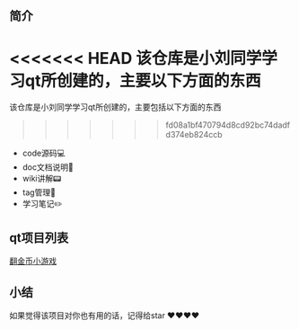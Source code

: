 ## 简介

<<<<<<< HEAD
该仓库是小刘同学学习qt所创建的，主要以下方面的东西
=======
该仓库是小刘同学学习qt所创建的，主要包括以下方面的东西
>>>>>>> fd08a1bf470794d8cd92bc74dadfd374eb824ccb

- code源码:computer:
- doc文档说明:page_facing_up:
- wiki讲解:pager:
- tag管理:bookmark_tabs:
- 学习笔记:pencil2:

## qt项目列表

[翻金币小游戏](./doc/翻金币的小游戏.md)


## 小结
如果觉得该项目对你也有用的话，记得给star :heart::heart::heart::heart:
